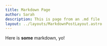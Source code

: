```yaml
---
title: Markdown Page
author: Sarah
description: This is page from an .md file
layout: ../layouts/MarkdownPostLayout.astro
---
```

Here is **some** markdown, yo!
